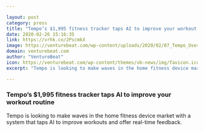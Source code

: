 ```yaml
---

layout: post
category: press
title: "Tempo’s $1,995 fitness tracker taps AI to improve your workout routine"
date: 2020-02-26 15:16:35
link: https://vrhk.co/2PscmkX
image: https://venturebeat.com/wp-content/uploads/2020/02/07_Tempo_User_Interface-e1582146540481.png?w=1200&strip=all
domain: venturebeat.com
author: "VentureBeat"
icon: https://venturebeat.com/wp-content/themes/vb-news/img/favicon.ico
excerpt: "Tempo is looking to make waves in the home fitness device market with a system that taps AI to improve workouts and offer real-time feedback."

---
```


### Tempo’s $1,995 fitness tracker taps AI to improve your workout routine

Tempo is looking to make waves in the home fitness device market with a system that taps AI to improve workouts and offer real-time feedback.